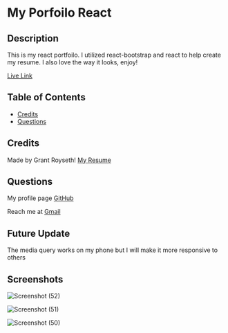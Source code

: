 # My Porfoilo React

## Description  

This is my react portfoilo. I utilized react-bootstrap and react to help create my resume. I also love the way it looks, enjoy!


[Live Link](https://groyseth.github.io/portfoilo-react-gr/)


## Table of Contents 


- [Credits](#credits)
- [Questions](#questions)




## Credits
Made by Grant Royseth!
[My Resume](https://docs.google.com/document/d/1ZHIeX9uVSAQfJT23beA5R-I18rstNErQgYE41jauBlw/edit)


## Questions
My profile page [GitHub](https://github.com/groyseth)

Reach me at [Gmail](Groyseth@gmail.com)

## Future Update 
The media query works on my phone but I will make it more responsive to others

## Screenshots
![Screenshot (52)](https://user-images.githubusercontent.com/90479839/155744934-67e5969e-a6df-4f99-ad05-2d1642fee389.png)

![Screenshot (51)](https://user-images.githubusercontent.com/90479839/155744939-66ef615f-ebb8-4327-9aee-c563bea706c4.png)

![Screenshot (50)](https://user-images.githubusercontent.com/90479839/155626737-d4beb333-b1fd-497f-bf68-c7a14f2f10a3.png)
